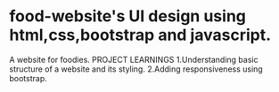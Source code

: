 # food-website's UI design using html,css,bootstrap and javascript.
A website for foodies.
PROJECT LEARNINGS
1.Understanding basic structure of a website and its styling.
2.Adding responsiveness using bootstrap.
